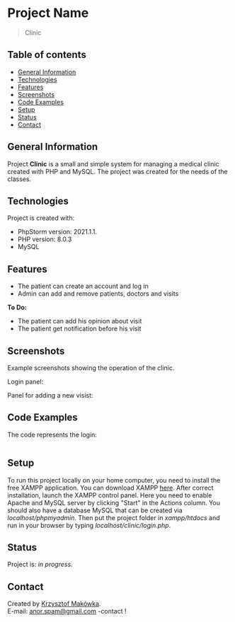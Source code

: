 # Project Name
> Clinic

## Table of contents
* [General Information](#general-information)
* [Technologies](#technologies)
* [Features](#features)
* [Screenshots](#screenshots)
* [Code Examples](#code-examples)
* [Setup](#setup)
* [Status](#status)
* [Contact](#contact)

## General Information
Project **Clinic** is a small and simple system for managing a medical clinic created with PHP and MySQL.
The project was created for the needs of the classes.

## Technologies
Project is created with:
- PhpStorm version: 2021.1.1.
- PHP version: 8.0.3
- MySQL

## Features
- The patient can create an account and log in
- Admin can add and remove patients, doctors and visits

**To Do:**
- The patient can add his opinion about visit
- The patient get notification before his visit

## Screenshots
Example screenshots showing the operation of the clinic.

Login panel:


Panel for adding a new visist:


## Code Examples
The code represents the login:
```

```

## Setup
To run this project locally on your home computer, you need to install the free XAMPP application. 
You can download XAMPP [here](http://www.apachefriends.org/en/xampp-windows.html#641). 
After correct installation, launch the XAMPP control panel. 
Here you need to enable Apache and MySQL server by clicking "Start" in the Actions column. 
You should also have a database MySQL that can be created via *localhost/phpmyadmin*. 
Then put the project folder in *xampp/htdocs* and run in your browser by typing *localhost/clinic/login.php*.

## Status
Project is: *in progress*.

## Contact
Created by [Krzysztof Makówka](https://github.com/KrzyMK).
<br>E-mail: anor.spam@gmail.com -contact !
